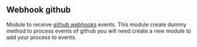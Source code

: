 Webhook github
---------------

Module to receive [github webhooks](https://developer.github.com/webhooks/) events.
This module create dummy method to process events of github you will need create a new module to add your process to events.
